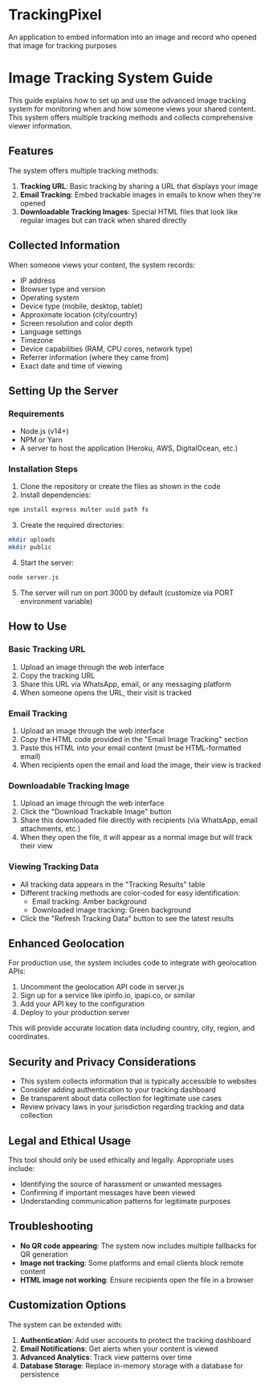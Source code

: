 # TrackingPixel
An application to embed information into an image and record who opened that image for tracking purposes
# Image Tracking System Guide

This guide explains how to set up and use the advanced image tracking system for monitoring when and how someone views your shared content. This system offers multiple tracking methods and collects comprehensive viewer information.

## Features

The system offers multiple tracking methods:

1. **Tracking URL**: Basic tracking by sharing a URL that displays your image
2. **Email Tracking**: Embed trackable images in emails to know when they're opened
3. **Downloadable Tracking Images**: Special HTML files that look like regular images but can track when shared directly

## Collected Information

When someone views your content, the system records:

- IP address
- Browser type and version
- Operating system
- Device type (mobile, desktop, tablet)
- Approximate location (city/country)
- Screen resolution and color depth
- Language settings
- Timezone
- Device capabilities (RAM, CPU cores, network type)
- Referrer information (where they came from)
- Exact date and time of viewing

## Setting Up the Server

### Requirements

- Node.js (v14+)
- NPM or Yarn
- A server to host the application (Heroku, AWS, DigitalOcean, etc.)

### Installation Steps

1. Clone the repository or create the files as shown in the code
2. Install dependencies:

```bash
npm install express multer uuid path fs
```

3. Create the required directories:

```bash
mkdir uploads
mkdir public
```

4. Start the server:

```bash
node server.js
```

5. The server will run on port 3000 by default (customize via PORT environment variable)

## How to Use

### Basic Tracking URL

1. Upload an image through the web interface
2. Copy the tracking URL
3. Share this URL via WhatsApp, email, or any messaging platform
4. When someone opens the URL, their visit is tracked

### Email Tracking

1. Upload an image through the web interface
2. Copy the HTML code provided in the "Email Image Tracking" section
3. Paste this HTML into your email content (must be HTML-formatted email)
4. When recipients open the email and load the image, their view is tracked

### Downloadable Tracking Image

1. Upload an image through the web interface
2. Click the "Download Trackable Image" button
3. Share this downloaded file directly with recipients (via WhatsApp, email attachments, etc.)
4. When they open the file, it will appear as a normal image but will track their view

### Viewing Tracking Data

- All tracking data appears in the "Tracking Results" table
- Different tracking methods are color-coded for easy identification:
  - Email tracking: Amber background
  - Downloaded image tracking: Green background
- Click the "Refresh Tracking Data" button to see the latest results

## Enhanced Geolocation

For production use, the system includes code to integrate with geolocation APIs:

1. Uncomment the geolocation API code in server.js
2. Sign up for a service like ipinfo.io, ipapi.co, or similar
3. Add your API key to the configuration
4. Deploy to your production server

This will provide accurate location data including country, city, region, and coordinates.

## Security and Privacy Considerations

- This system collects information that is typically accessible to websites
- Consider adding authentication to your tracking dashboard
- Be transparent about data collection for legitimate use cases
- Review privacy laws in your jurisdiction regarding tracking and data collection

## Legal and Ethical Usage

This tool should only be used ethically and legally. Appropriate uses include:

- Identifying the source of harassment or unwanted messages
- Confirming if important messages have been viewed
- Understanding communication patterns for legitimate purposes

## Troubleshooting

- **No QR code appearing**: The system now includes multiple fallbacks for QR generation
- **Image not tracking**: Some platforms and email clients block remote content
- **HTML image not working**: Ensure recipients open the file in a browser

## Customization Options

The system can be extended with:

1. **Authentication**: Add user accounts to protect the tracking dashboard
2. **Email Notifications**: Get alerts when your content is viewed
3. **Advanced Analytics**: Track view patterns over time
4. **Database Storage**: Replace in-memory storage with a database for persistence
